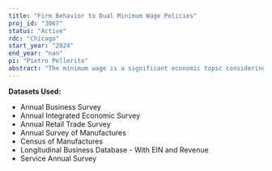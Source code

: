 ```yaml
---
title: "Firm Behavior to Dual Minimum Wage Policies"
proj_id: "3067"
status: "Active"
rdc: "Chicago"
start_year: "2024"
end_year: "nan"
pi: "Pietro Pellerito"
abstract: "The minimum wage is a significant economic topic considering how many people and firms are impacted by the policy, and therefore is an important topic of study for economists. One type of minimum wage policy that has yet to be studied in depth are "dual minimum wage systems", which mandate higher minimum wages for larger firms. Dual minimum wage policies have been enacted in several states, including Illinois, New Jersey, and most recently California. In our proposed paper, we seek to answer the question "how do firms respond to dual minimum wage policies?" Specifically, we are interested in how firms change their labor supply in response to these policies by estimating the wage elasticity of labor using two types of bunching estimators. The first bunching estimator is taken from Kleven and Waseem (2013), where the number of excess firms utilizing labor below the kink is estimated by fitting a counterfactual wage schedule with a high order polynomial. From the number of bunching firms, as well as the increase in minimum wage pay at the kink, the wage elasticity supply of labor can be estimated. The second bunching estimator uses a differences-in-differences model to estimate the number of bunching firms at the kink, rather than estimating the counterfactual distribution with a polynomial. Specifically, we will use both these strategies to estimate the wage elasticity of labor in the manufacturing sector using ASM/CM and ABS data for years prior to 2023, and AIES data for the years 2023 and 2024. Though we hypothesize that firms will respond to "dual minimum wage policies" by reducing labor usage, labor frictions may prevent firms from doing so immediately or altogether. A benefit of our second estimation strategy is that we will also be able to observe how firms are changing their labor usage in response to these policies over time, further contributing to our understanding of how firms respond to "dual minimum wage systems." Though the focus of our paper is on estimating the wage elasticity of labor, it is likely that firms are also changing the usage of other inputs in response to "dual minimum wage policies" as well. Using a regression discontinuity approach, we plan to study how firms change their usage of these inputs in response to these policies. This later analysis will access input changes in response to dual minimum wage exposure in the manufacturing, service, and retail industries using ASM/CM and ABS datasets (respectively) for years prior to 2022, as well as the AIES for years 2023 and 2024. Finally, we evaluate the consistency of data collection as the Census moves from collecting firm data using multiple surveys (including the ASM, ARTS, and SAS) to the singular AIES. Using a difference in differences methodology, we will see if any of the key variables collected in these survey are changing from 2022 (the last year before switching to the AIES) to 2023 onward."
---
```


**Datasets Used:**

  - Annual Business Survey 
  - Annual Integrated Economic Survey 
  - Annual Retail Trade Survey 
  - Annual Survey of Manufactures 
  - Census of Manufactures 
  - Longitudinal Business Database - With EIN and Revenue 
  - Service Annual Survey 

